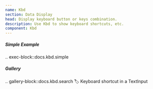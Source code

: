 ```yaml
---
name: Kbd
section: Data Display
head: Display keyboard button or keys combination.
description: Use Kbd to show keyboard shortcuts, etc.
component: Kbd
---
```


##### Simple Example

.. exec-block::docs.kbd.simple

##### Gallery

.. gallery-block::docs.kbd.search
    :label: Keyboard shortcut in a TextInput
